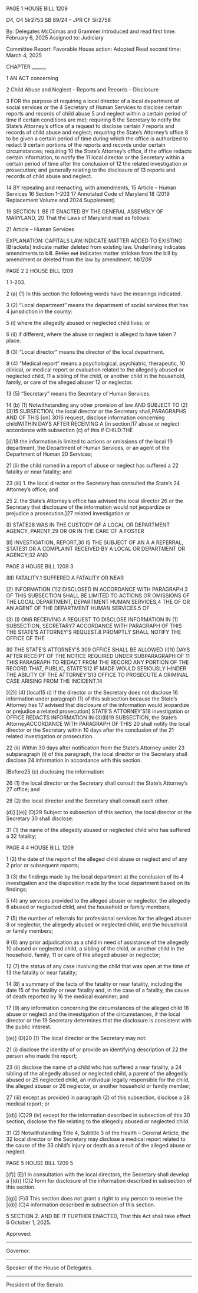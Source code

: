 PAGE 1
HOUSE BILL 1209

D4, O4 5lr2753
SB 89/24 – JPR CF 5lr2758

By: Delegates McComas and Grammer
Introduced and read first time: February 6, 2025
Assigned to: Judiciary

Committee Report: Favorable
House action: Adopted
Read second time: March 4, 2025

CHAPTER ______

1 AN ACT concerning

2 Child Abuse and Neglect – Reports and Records – Disclosure

3 FOR the purpose of requiring a local director of a local department of social services or the
4 Secretary of Human Services to disclose certain reports and records of child abuse
5 and neglect within a certain period of time if certain conditions are met; requiring
6 the Secretary to notify the State’s Attorney’s office of a request to disclose certain
7 reports and records of child abuse and neglect; requiring the State’s Attorney’s office
8 to be given a certain period of time during which the office is authorized to redact
9 certain portions of the reports and records under certain circumstances; requiring
10 the State’s Attorney’s office, if the office redacts certain information, to notify the
11 local director or the Secretary within a certain period of time after the conclusion of
12 the related investigation or prosecution; and generally relating to the disclosure of
13 reports and records of child abuse and neglect.

14 BY repealing and reenacting, with amendments,
15 Article – Human Services
16 Section 1–203
17 Annotated Code of Maryland
18 (2019 Replacement Volume and 2024 Supplement)

19 SECTION 1. BE IT ENACTED BY THE GENERAL ASSEMBLY OF MARYLAND,
20 That the Laws of Maryland read as follows:

21 Article – Human Services

EXPLANATION: CAPITALS LAW.INDICATE MATTER ADDED TO EXISTING
[Brackets] indicate matter deleted from existing law.
Underlining indicates amendments to bill.
~~Strike~~ ~~out~~ indicates matter stricken from the bill by amendment or deleted from the law by
amendment. *hb1209*

PAGE 2
2 HOUSE BILL 1209

1 1–203.

2 (a) (1) In this section the following words have the meanings indicated.

3 (2) “Local department” means the department of social services that has
4 jurisdiction in the county:

5 (i) where the allegedly abused or neglected child lives; or

6 (ii) if different, where the abuse or neglect is alleged to have taken
7 place.

8 (3) “Local director” means the director of the local department.

9 (4) “Medical report” means a psychological, psychiatric, therapeutic,
10 clinical, or medical report or evaluation related to the allegedly abused or neglected child,
11 a sibling of the child, or another child in the household, family, or care of the alleged abuser
12 or neglector.

13 (5) “Secretary” means the Secretary of Human Services.

14 (b) (1) Notwithstanding any other provision of law AND SUBJECT TO
(2) (3)15 SUBSECTION, the local director or the Secretary shall,PARAGRAPHS AND OF THIS
[on] 3016 request, disclose information concerning childWITHIN DAYS AFTER RECEIVING A
[in section]17 abuse or neglect accordance with subsection (c) of this if CHILD:THE

[(i)18 the information is limited to actions or omissions of the local
19 department, the Department of Human Services, or an agent of the Department of Human
20 Services;

21 (ii) the child named in a report of abuse or neglect has suffered a
22 fatality or near fatality; and

23 (iii) 1. the local director or the Secretary has consulted the State’s
24 Attorney’s office; and

25 2. the State’s Attorney’s office has advised the local director
26 or the Secretary that disclosure of the information would not jeopardize or prejudice a
prosecution.]27 related investigation or

(I) STATE28 WAS IN THE CUSTODY OF A LOCAL OR DEPARTMENT
AGENCY, PARENT;29 OR OR IN THE CARE OF A FOSTER

(II) INVESTIGATION, REPORT,30 IS THE SUBJECT OF AN A A
REFERRAL, STATE31 OR A COMPLAINT RECEIVED BY A LOCAL OR DEPARTMENT OR
AGENCY;32 AND

PAGE 3
HOUSE BILL 1209 3

(III) FATALITY.1 SUFFERED A FATALITY OR NEAR

(2) INFORMATION (1)2 DISCLOSED IN ACCORDANCE WITH PARAGRAPH
3 OF THIS SUBSECTION SHALL BE LIMITED TO ACTIONS OR OMISSIONS OF THE LOCAL
DEPARTMENT, DEPARTMENT HUMAN SERVICES,4 THE OF OR AN AGENT OF THE
DEPARTMENT HUMAN SERVICES.5 OF

(3) (I) ON6 RECEIVING A REQUEST TO DISCLOSE INFORMATION IN
(1) SUBSECTION, SECRETARY7 ACCORDANCE WITH PARAGRAPH OF THIS THE
STATE’S ATTORNEY’S REQUEST.8 PROMPTLY SHALL NOTIFY THE OFFICE OF THE

(II) THE STATE’S ATTORNEY’S 309 OFFICE SHALL BE ALLOWED
(I)10 DAYS AFTER RECEIPT OF THE NOTICE REQUIRED UNDER SUBPARAGRAPH OF
11 THIS PARAGRAPH TO REDACT FROM THE RECORD ANY PORTION OF THE RECORD
THAT, PUBLIC, STATE’S12 IF MADE WOULD SERIOUSLY HINDER THE ABILITY OF THE
ATTORNEY’S13 OFFICE TO PROSECUTE A CRIMINAL CASE ARISING FROM THE
INCIDENT.14

[(2)] (4) [local15 (i) If the director or the Secretary does not disclose
16 information under paragraph (1) of this subsection because the State’s Attorney has
17 advised that disclosure of the information would jeopardize or prejudice a related
prosecution] STATE’S ATTORNEY’S18 investigation or OFFICE REDACTS INFORMATION IN
(3)(II)19 SUBSECTION, the State’s AttorneyACCORDANCE WITH PARAGRAPH OF THIS
20 shall notify the local director or the Secretary within 10 days after the conclusion of the
21 related investigation or prosecution.

22 (ii) Within 30 days after notification from the State’s Attorney under
23 subparagraph (i) of this paragraph, the local director or the Secretary shall disclose
24 information in accordance with this section.

[Before25 (c) disclosing the information:

26 (1) the local director or the Secretary shall consult the State’s Attorney’s
27 office; and

28 (2) the local director and the Secretary shall consult each other.

(d)] [(e)] (D)29 Subject to subsection of this section, the local director or the Secretary
30 shall disclose:

31 (1) the name of the allegedly abused or neglected child who has suffered a
32 fatality;

PAGE 4
4 HOUSE BILL 1209

1 (2) the date of the report of the alleged child abuse or neglect and of any
2 prior or subsequent reports;

3 (3) the findings made by the local department at the conclusion of its
4 investigation and the disposition made by the local department based on its findings;

5 (4) any services provided to the alleged abuser or neglector, the allegedly
6 abused or neglected child, and the household or family members;

7 (5) the number of referrals for professional services for the alleged abuser
8 or neglector, the allegedly abused or neglected child, and the household or family members;

9 (6) any prior adjudication as a child in need of assistance of the allegedly
10 abused or neglected child, a sibling of the child, or another child in the household, family,
11 or care of the alleged abuser or neglector;

12 (7) the status of any case involving the child that was open at the time of
13 the fatality or near fatality;

14 (8) a summary of the facts of the fatality or near fatality, including the date
15 of the fatality or near fatality and, in the case of a fatality, the cause of death reported by
16 the medical examiner; and

17 (9) any information concerning the circumstances of the alleged child
18 abuse or neglect and the investigation of the circumstances, if the local director or the
19 Secretary determines that the disclosure is consistent with the public interest.

[(e)] (D)20 (1) The local director or the Secretary may not:

21 (i) disclose the identity of or provide an identifying description of
22 the person who made the report;

23 (ii) disclose the name of a child who has suffered a near fatality, a
24 sibling of the allegedly abused or neglected child, a parent of the allegedly abused or
25 neglected child, an individual legally responsible for the child, the alleged abuser or
26 neglector, or another household or family member;

27 (iii) except as provided in paragraph (2) of this subsection, disclose a
28 medical report; or

[(d)] (C)29 (iv) except for the information described in subsection of this
30 section, disclose the file relating to the allegedly abused or neglected child.

31 (2) Notwithstanding Title 4, Subtitle 3 of the Health – General Article, the
32 local director or the Secretary may disclose a medical report related to the cause of the
33 child’s injury or death as a result of the alleged abuse or neglect.

PAGE 5
HOUSE BILL 1209 5

[(f)] (E)1 In consultation with the local directors, the Secretary shall develop a
[(d)] (C)2 form for disclosure of the information described in subsection of this section.

[(g)] (F)3 This section does not grant a right to any person to receive the
[(d)] (C)4 information described in subsection of this section.

5 SECTION 2. AND BE IT FURTHER ENACTED, That this Act shall take effect
6 October 1, 2025.

Approved:

________________________________________________________________________________
Governor.

________________________________________________________________________________
Speaker of the House of Delegates.

________________________________________________________________________________
President of the Senate.